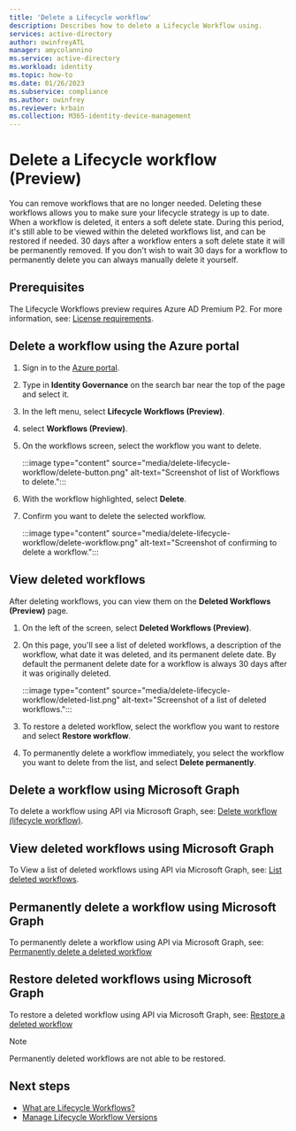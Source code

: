 ```yaml
---
title: 'Delete a Lifecycle workflow'
description: Describes how to delete a Lifecycle Workflow using.
services: active-directory
author: owinfreyATL
manager: amycolannino
ms.service: active-directory
ms.workload: identity
ms.topic: how-to
ms.date: 01/26/2023
ms.subservice: compliance
ms.author: owinfrey
ms.reviewer: krbain
ms.collection: M365-identity-device-management
---
```


# Delete a Lifecycle workflow (Preview)

You can remove workflows that are no longer needed. Deleting these workflows allows you to make sure your lifecycle strategy is up to date. When a workflow is deleted, it enters a soft delete state. During this period, it's still able to be viewed within the deleted workflows list, and can be restored if needed. 30 days after a workflow enters a soft delete state it will be permanently removed. If you don't wish to wait 30 days for a workflow to permanently delete you can always manually delete it yourself.

## Prerequisites

The Lifecycle Workflows preview requires Azure AD Premium P2. For more information, see: [License requirements](what-are-lifecycle-workflows.md#license-requirements).

## Delete a workflow using the Azure portal

1. Sign in to the [Azure portal](https://portal.azure.com).

1. Type in **Identity Governance** on the search bar near the top of the page and select it.

1. In the left menu, select **Lifecycle Workflows (Preview)**.

1. select **Workflows (Preview)**.

1. On the workflows screen, select the workflow you want to delete.

     :::image type="content" source="media/delete-lifecycle-workflow/delete-button.png" alt-text="Screenshot of list of Workflows to delete.":::

1. With the workflow highlighted, select **Delete**.

1. Confirm you want to delete the selected workflow. 
 
     :::image type="content" source="media/delete-lifecycle-workflow/delete-workflow.png" alt-text="Screenshot of confirming to delete a workflow.":::

## View deleted workflows

After deleting workflows, you can view them on the **Deleted Workflows (Preview)** page.


1. On the left of the screen, select **Deleted Workflows (Preview)**.

1. On this page, you'll see a list of deleted workflows, a description of the workflow, what date it was deleted, and its permanent delete date. By default the permanent delete date for a workflow is always 30 days after it was originally deleted.

     :::image type="content" source="media/delete-lifecycle-workflow/deleted-list.png" alt-text="Screenshot of a list of deleted workflows.":::
 
1. To restore a deleted workflow, select the workflow you want to restore and select **Restore workflow**.

1. To permanently delete a workflow immediately, you select the workflow you want to delete from the list, and select **Delete permanently**.


 

## Delete a workflow using Microsoft Graph

To delete a workflow using API via Microsoft Graph, see: [Delete workflow (lifecycle workflow)](/graph/api/identitygovernance-workflow-delete?view=graph-rest-beta&preserve-view=true).

## View deleted workflows using Microsoft Graph

To View a list of deleted workflows using API via Microsoft Graph, see: [List deleted workflows](/graph/api/identitygovernance-lifecycleworkflowscontainer-list-deleteditems).

## Permanently delete a workflow using Microsoft Graph

To permanently delete a workflow using API via Microsoft Graph, see: [Permanently delete a deleted workflow](/graph/api/identitygovernance-deleteditemcontainer-delete)

## Restore deleted workflows using Microsoft Graph

To restore a deleted workflow using API via Microsoft Graph, see: [Restore a deleted workflow](/graph/api/identitygovernance-workflow-restore)
> [!NOTE]
> Permanently deleted workflows are not able to be restored.

## Next steps

- [What are Lifecycle Workflows?](what-are-lifecycle-workflows.md)
- [Manage Lifecycle Workflow Versions](manage-workflow-tasks.md)
